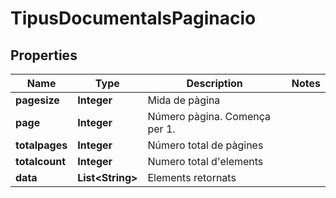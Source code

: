# TipusDocumentalsPaginacio

## Properties
Name | Type | Description | Notes
------------ | ------------- | ------------- | -------------
**pagesize** | **Integer** | Mida de pàgina | 
**page** | **Integer** | Número pàgina. Comença per 1. | 
**totalpages** | **Integer** | Número total de pàgines | 
**totalcount** | **Integer** | Numero total d&#x27;elements | 
**data** | **List&lt;String&gt;** | Elements retornats | 

